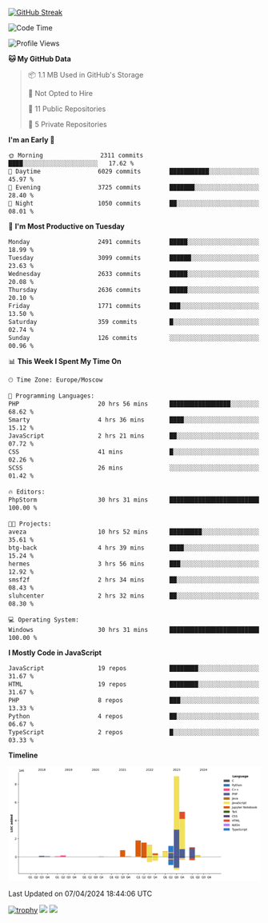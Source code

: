 [![GitHub Streak](https://github-readme-streak-stats.herokuapp.com/?user=yogik10)](https://git.io/streak-stats)
<!--START_SECTION:waka-->
![Code Time](http://img.shields.io/badge/Code%20Time-409%20hrs%204%20mins-blue)

![Profile Views](http://img.shields.io/badge/Profile%20Views-0-blue)

**🐱 My GitHub Data** 

> 📦 1.1 MB Used in GitHub's Storage 
 > 
> 🚫 Not Opted to Hire
 > 
> 📜 11 Public Repositories 
 > 
> 🔑 5 Private Repositories 
 > 
**I'm an Early 🐤** 

```text
🌞 Morning                2311 commits        ████░░░░░░░░░░░░░░░░░░░░░   17.62 % 
🌆 Daytime                6029 commits        ███████████░░░░░░░░░░░░░░   45.97 % 
🌃 Evening                3725 commits        ███████░░░░░░░░░░░░░░░░░░   28.40 % 
🌙 Night                  1050 commits        ██░░░░░░░░░░░░░░░░░░░░░░░   08.01 % 
```
📅 **I'm Most Productive on Tuesday** 

```text
Monday                   2491 commits        █████░░░░░░░░░░░░░░░░░░░░   18.99 % 
Tuesday                  3099 commits        ██████░░░░░░░░░░░░░░░░░░░   23.63 % 
Wednesday                2633 commits        █████░░░░░░░░░░░░░░░░░░░░   20.08 % 
Thursday                 2636 commits        █████░░░░░░░░░░░░░░░░░░░░   20.10 % 
Friday                   1771 commits        ███░░░░░░░░░░░░░░░░░░░░░░   13.50 % 
Saturday                 359 commits         █░░░░░░░░░░░░░░░░░░░░░░░░   02.74 % 
Sunday                   126 commits         ░░░░░░░░░░░░░░░░░░░░░░░░░   00.96 % 
```


📊 **This Week I Spent My Time On** 

```text
🕑︎ Time Zone: Europe/Moscow

💬 Programming Languages: 
PHP                      20 hrs 56 mins      █████████████████░░░░░░░░   68.62 % 
Smarty                   4 hrs 36 mins       ████░░░░░░░░░░░░░░░░░░░░░   15.12 % 
JavaScript               2 hrs 21 mins       ██░░░░░░░░░░░░░░░░░░░░░░░   07.72 % 
CSS                      41 mins             █░░░░░░░░░░░░░░░░░░░░░░░░   02.26 % 
SCSS                     26 mins             ░░░░░░░░░░░░░░░░░░░░░░░░░   01.42 % 

🔥 Editors: 
PhpStorm                 30 hrs 31 mins      █████████████████████████   100.00 % 

🐱‍💻 Projects: 
aveza                    10 hrs 52 mins      █████████░░░░░░░░░░░░░░░░   35.61 % 
btg-back                 4 hrs 39 mins       ████░░░░░░░░░░░░░░░░░░░░░   15.24 % 
hermes                   3 hrs 56 mins       ███░░░░░░░░░░░░░░░░░░░░░░   12.92 % 
smsf2f                   2 hrs 34 mins       ██░░░░░░░░░░░░░░░░░░░░░░░   08.43 % 
sluhcenter               2 hrs 32 mins       ██░░░░░░░░░░░░░░░░░░░░░░░   08.30 % 

💻 Operating System: 
Windows                  30 hrs 31 mins      █████████████████████████   100.00 % 
```

**I Mostly Code in JavaScript** 

```text
JavaScript               19 repos            ████████░░░░░░░░░░░░░░░░░   31.67 % 
HTML                     19 repos            ████████░░░░░░░░░░░░░░░░░   31.67 % 
PHP                      8 repos             ███░░░░░░░░░░░░░░░░░░░░░░   13.33 % 
Python                   4 repos             ██░░░░░░░░░░░░░░░░░░░░░░░   06.67 % 
TypeScript               2 repos             █░░░░░░░░░░░░░░░░░░░░░░░░   03.33 % 
```



**Timeline**

![Lines of Code chart](https://raw.githubusercontent.com/Yogik10/Yogik10/main/assets/bar_graph.png)


 Last Updated on 07/04/2024 18:44:06 UTC
<!--END_SECTION:waka-->
[![trophy](https://github-profile-trophy.vercel.app/?username=yogik10)](https://github.com/ryo-ma/github-profile-trophy)
![](https://github-profile-summary-cards.vercel.app/api/cards/profile-details?username=yogik10&theme=solarized_dark)
![](https://github-profile-summary-cards.vercel.app/api/cards/most-commit-language?username=yogik10&theme=solarized_dark)


